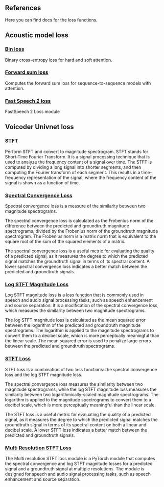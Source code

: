 ## References

Here you can find docs for the loss functions.

## Acoustic model loss

### [Bin loss](./bin_loss.md)

Binary cross-entropy loss for hard and soft attention.

### [Forward sum loss](./forward_sum_loss.md)

Computes the forward sum loss for sequence-to-sequence models with attention.

### [Fast Speech 2 loss](./fast_speech_2_loss_gen.md)

FastSpeech 2 Loss module

## Voicoder Univnet loss

### [STFT](stft.md)

Perform STFT and convert to magnitude spectrogram.
STFT stands for Short-Time Fourier Transform. It is a signal processing technique that is used to analyze the frequency content of a signal over time. The STFT is computed by dividing a long signal into shorter segments, and then computing the Fourier transform of each segment. This results in a time-frequency representation of the signal, where the frequency content of the signal is shown as a function of time.

### [Spectral Convergence Loss](spectral_convergence_loss.md)

Spectral convergence loss is a measure of the similarity between two magnitude spectrograms.

The spectral convergence loss is calculated as the Frobenius norm of the difference between the predicted and groundtruth magnitude spectrograms, divided by the Frobenius norm of the groundtruth magnitude spectrogram. The Frobenius norm is a matrix norm that is equivalent to the square root of the sum of the squared elements of a matrix.

The spectral convergence loss is a useful metric for evaluating the quality of a predicted signal, as it measures the degree to which the predicted signal matches the groundtruth signal in terms of its spectral content. A lower spectral convergence loss indicates a better match between the predicted and groundtruth signals.

### [Log STFT Magnitude Loss](log_stft_magnitude_loss.md)

Log STFT magnitude loss is a loss function that is commonly used in speech and audio signal processing tasks, such as speech enhancement and source separation. It is a modification of the spectral convergence loss, which measures the similarity between two magnitude spectrograms.

The log STFT magnitude loss is calculated as the mean squared error between the logarithm of the predicted and groundtruth magnitude spectrograms. The logarithm is applied to the magnitude spectrograms to convert them to a decibel scale, which is more perceptually meaningful than the linear scale. The mean squared error is used to penalize large errors between the predicted and groundtruth spectrograms.


### [STFT Loss](stft_loss.md)

STFT loss is a combination of two loss functions: the spectral convergence loss and the log STFT magnitude loss.

The spectral convergence loss measures the similarity between two magnitude spectrograms, while the log STFT magnitude loss measures the similarity between two logarithmically-scaled magnitude spectrograms. The logarithm is applied to the magnitude spectrograms to convert them to a decibel scale, which is more perceptually meaningful than the linear scale.

The STFT loss is a useful metric for evaluating the quality of a predicted signal, as it measures the degree to which the predicted signal matches the groundtruth signal in terms of its spectral content on both a linear and decibel scale. A lower STFT loss indicates a better match between the predicted and groundtruth signals.

### [Multi Resolution STFT Loss](multi_resolution_stft_loss.md)

The Multi resolution STFT loss module is a PyTorch module that computes the spectral convergence and log STFT magnitude losses for a predicted signal and a groundtruth signal at multiple resolutions. The module is designed for speech and audio signal processing tasks, such as speech enhancement and source separation.
